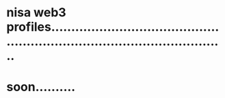 # nisa web3 profiles.................................................................................................
# soon..........
